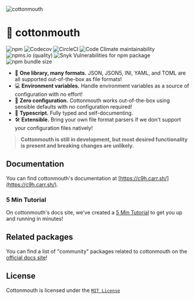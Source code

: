 ![cottonmouth](https://user-images.githubusercontent.com/24438483/126182599-b04d8b13-6786-45e7-80be-3cdbb8086a05.png)

# 🐍 cottonmouth

![npm](https://img.shields.io/npm/v/c9h)
![Codecov](https://img.shields.io/codecov/c/gh/lukecarr/c9h)
![CircleCI](https://img.shields.io/circleci/build/gh/lukecarr/c9h)
![Code Climate maintainability](https://img.shields.io/codeclimate/maintainability/lukecarr/c9h)
![npms.io (quality)](https://img.shields.io/npms-io/final-score/c9h?label=npms.io%20score)
![Snyk Vulnerabilities for npm package](https://img.shields.io/snyk/vulnerabilities/npm/c9h)
![npm bundle size](https://img.shields.io/bundlephobia/minzip/c9h)

- 📁 **One library, many formats.** JSON, JSON5, INI, YAML, and TOML are all supported out-of-the-box as file formats!
- 💻 **Environment variables.** Handle environment variables as a source of configuration with no effort!
- 💯 **Zero configuration.** Cottonmouth works out-of-the-box using sensible defaults with no configuration required!
- 💪 **Typescript.** Fully typed and self-documenting.
- 🛠 **Extensible.** Bring your own file format parsers if we don't support your configuration files natively!

> **Cottonmouth is still in development, but most desired functionality is present and breaking changes are unlikely.**

## Documentation

You can find cottonmouth's documentation at [https://c9h.carr.sh/](https://c9h.carr.sh/).

### 5 Min Tutorial

On cottonmouth's docs site, we've created a [5 Min Tutorial](https://c9h.carr.sh/docs/tutorial.html) to get you up and running in minutes!

## Related packages

You can find a list of "community" packages related to cottonmouth on the [official docs site](https://c9h.carr.sh/docs/community.html)!

## License

Cottonmouth is licensed under the [`MIT License`](LICENSE)

